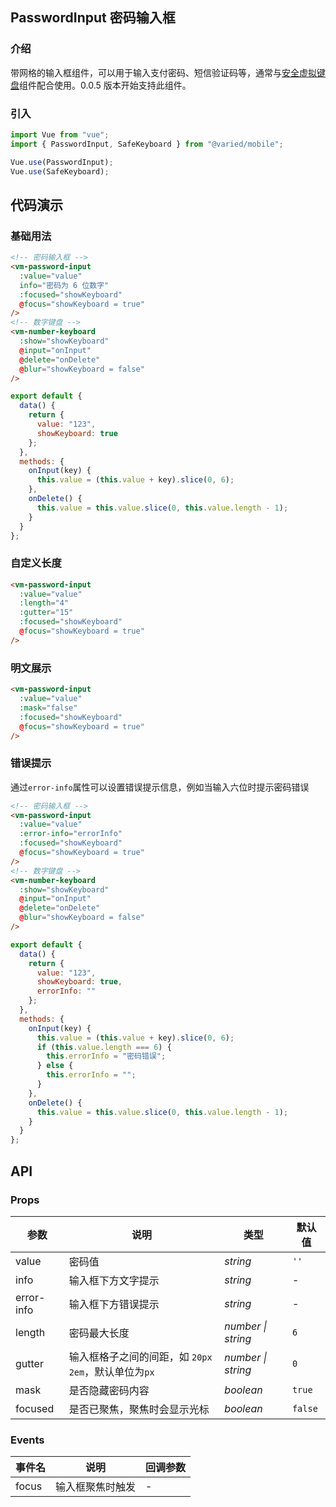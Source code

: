 ## PasswordInput 密码输入框

### 介绍

带网格的输入框组件，可以用于输入支付密码、短信验证码等，通常与[安全虚拟键盘](#/safe-keyboard)组件配合使用。0.0.5 版本开始支持此组件。

### 引入

```js
import Vue from "vue";
import { PasswordInput, SafeKeyboard } from "@varied/mobile";

Vue.use(PasswordInput);
Vue.use(SafeKeyboard);
```

## 代码演示

### 基础用法

```html
<!-- 密码输入框 -->
<vm-password-input
  :value="value"
  info="密码为 6 位数字"
  :focused="showKeyboard"
  @focus="showKeyboard = true"
/>
<!-- 数字键盘 -->
<vm-number-keyboard
  :show="showKeyboard"
  @input="onInput"
  @delete="onDelete"
  @blur="showKeyboard = false"
/>
```

```js
export default {
  data() {
    return {
      value: "123",
      showKeyboard: true
    };
  },
  methods: {
    onInput(key) {
      this.value = (this.value + key).slice(0, 6);
    },
    onDelete() {
      this.value = this.value.slice(0, this.value.length - 1);
    }
  }
};
```

### 自定义长度

```html
<vm-password-input
  :value="value"
  :length="4"
  :gutter="15"
  :focused="showKeyboard"
  @focus="showKeyboard = true"
/>
```

### 明文展示

```html
<vm-password-input
  :value="value"
  :mask="false"
  :focused="showKeyboard"
  @focus="showKeyboard = true"
/>
```

### 错误提示

通过`error-info`属性可以设置错误提示信息，例如当输入六位时提示密码错误

```html
<!-- 密码输入框 -->
<vm-password-input
  :value="value"
  :error-info="errorInfo"
  :focused="showKeyboard"
  @focus="showKeyboard = true"
/>
<!-- 数字键盘 -->
<vm-number-keyboard
  :show="showKeyboard"
  @input="onInput"
  @delete="onDelete"
  @blur="showKeyboard = false"
/>
```

```js
export default {
  data() {
    return {
      value: "123",
      showKeyboard: true,
      errorInfo: ""
    };
  },
  methods: {
    onInput(key) {
      this.value = (this.value + key).slice(0, 6);
      if (this.value.length === 6) {
        this.errorInfo = "密码错误";
      } else {
        this.errorInfo = "";
      }
    },
    onDelete() {
      this.value = this.value.slice(0, this.value.length - 1);
    }
  }
};
```

## API

### Props

| 参数       | 说明                                                  | 类型               | 默认值  |
| ---------- | ----------------------------------------------------- | ------------------ | ------- |
| value      | 密码值                                                | _string_           | `''`    |
| info       | 输入框下方文字提示                                    | _string_           | -       |
| error-info | 输入框下方错误提示                                    | _string_           | -       |
| length     | 密码最大长度                                          | _number \| string_ | `6`     |
| gutter     | 输入框格子之间的间距，如 `20px` `2em`，默认单位为`px` | _number \| string_ | `0`     |
| mask       | 是否隐藏密码内容                                      | _boolean_          | `true`  |
| focused    | 是否已聚焦，聚焦时会显示光标                          | _boolean_          | `false` |

### Events

| 事件名 | 说明             | 回调参数 |
| ------ | ---------------- | -------- |
| focus  | 输入框聚焦时触发 | -        |
